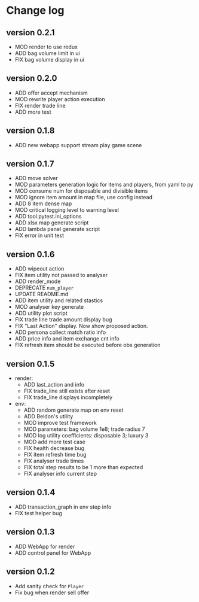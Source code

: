 # Change log

## version 0.2.1
- MOD render to use redux
- ADD bag volume limit in ui
- FIX bag volume display in ui

## version 0.2.0
- ADD offer accept mechanism
- MOD rewrite player action execution
- FIX render trade line
- ADD more test

## version 0.1.8
- ADD new webapp support stream play game scene

## version 0.1.7
- ADD move solver
- MOD parameters generation logic for items and players, from yaml to py
- MOD consume num for disposable and divisible items
- MOD ignore item amount in map file, use config instead
- ADD 8 item dense map
- MOD critical logging level to warning level
- ADD tool.pytest.ini_options
- ADD xlsx map generate script
- ADD lambda panel generate script
- FIX error in unit test

## version 0.1.6
  - ADD wipeout action
  - FIX item utility not passed to analyser
  - ADD render_mode
  - DEPRECATE `num_player`
  - UPDATE README.md
  - ADD item utility and related stastics
  - MOD analyser key generate
  - ADD utility plot script
  - FIX trade line trade amount display bug
  - FIX "Last Action" display. Now show proposed action.
  - ADD persona collect match ratio info
  - ADD price info and item exchange cnt info
  - FIX refresh item should be executed before obs generation

## version 0.1.5
- render:
  - ADD last_action and info
  - FIX trade_line still exists after reset
  - FIX trade_line displays incompletely
- env:
  - ADD random generate map on env reset
  - ADD Beldon's utility
  - MOD improve test framework
  - MOD parameters: bag volume 1e8; trade radius 7
  - MOD log utility coefficients: disposable 3; luxury 3
  - MOD add more test case
  - FIX health decrease bug
  - FIX item refresh time bug
  - FIX analyser trade times
  - FIX total step results to be 1 more than expected
  - FIX analyser info current step

## version 0.1.4
- ADD transaction_graph in env step info
- FIX test helper bug

## version 0.1.3
- ADD WebApp for render
- ADD control panel for WebApp

## version 0.1.2
- Add sanity check for `Player`
- Fix bug when render sell offer
